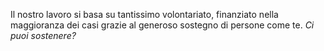 Il nostro lavoro si basa su tantissimo volontariato, finanziato nella maggioranza dei casi grazie al generoso sostegno di persone come te. *Ci puoi sostenere?*

